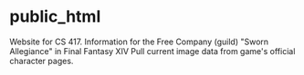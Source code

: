 # public_html
Website for CS 417.
Information for the Free Company (guild) "Sworn Allegiance" in Final Fantasy XIV
Pull current image data from game's official character pages.
